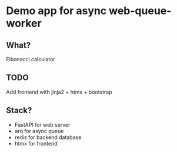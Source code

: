 # Demo app for async web-queue-worker

## What?

Fibonacci calculator

## TODO

Add frontend with jinja2 + htmx + bootstrap

## Stack?

- FastAPI for web server
- arq for async queue
- redis for backend database
- htmx for frontend
